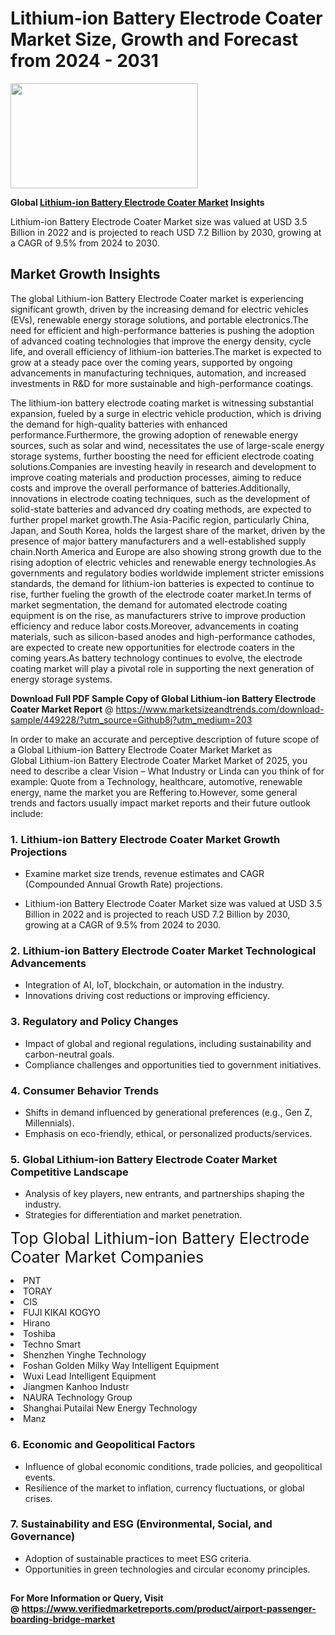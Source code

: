 <H1>Lithium-ion Battery Electrode Coater Market Size, Growth and Forecast from 2024 - 2031</H1><img class="aligncenter size-medium wp-image-584254" src="https://thirdeyenews.in/wp-content/uploads/2024/09/Global-Market-Research-300x168.jpeg" alt="" width="300" height="168" /><p><strong>Global&nbsp;<a href="https://www.marketsizeandtrends.com/download-sample/449228/?utm_source=Github8j?utm_medium=203">Lithium-ion Battery Electrode Coater Market</a> Insights</strong></p><p>Lithium-ion Battery Electrode Coater Market size was valued at USD 3.5 Billion in 2022 and is projected to reach USD 7.2 Billion by 2030, growing at a CAGR of 9.5% from 2024 to 2030.</p><p><h2>Market Growth Insights</h2> The global Lithium-ion Battery Electrode Coater market is experiencing significant growth, driven by the increasing demand for electric vehicles (EVs), renewable energy storage solutions, and portable electronics.The need for efficient and high-performance batteries is pushing the adoption of advanced coating technologies that improve the energy density, cycle life, and overall efficiency of lithium-ion batteries.The market is expected to grow at a steady pace over the coming years, supported by ongoing advancements in manufacturing techniques, automation, and increased investments in R&D for more sustainable and high-performance coatings. <p>The lithium-ion battery electrode coating market is witnessing substantial expansion, fueled by a surge in electric vehicle production, which is driving the demand for high-quality batteries with enhanced performance.Furthermore, the growing adoption of renewable energy sources, such as solar and wind, necessitates the use of large-scale energy storage systems, further boosting the need for efficient electrode coating solutions.Companies are investing heavily in research and development to improve coating materials and production processes, aiming to reduce costs and improve the overall performance of batteries.Additionally, innovations in electrode coating techniques, such as the development of solid-state batteries and advanced dry coating methods, are expected to further propel market growth.The Asia-Pacific region, particularly China, Japan, and South Korea, holds the largest share of the market, driven by the presence of major battery manufacturers and a well-established supply chain.North America and Europe are also showing strong growth due to the rising adoption of electric vehicles and renewable energy technologies.As governments and regulatory bodies worldwide implement stricter emissions standards, the demand for lithium-ion batteries is expected to continue to rise, further fueling the growth of the electrode coater market.In terms of market segmentation, the demand for automated electrode coating equipment is on the rise, as manufacturers strive to improve production efficiency and reduce labor costs.Moreover, advancements in coating materials, such as silicon-based anodes and high-performance cathodes, are expected to create new opportunities for electrode coaters in the coming years.As battery technology continues to evolve, the electrode coating market will play a pivotal role in supporting the next generation of energy storage systems.</p><p><span class=""><strong>Download Full PDF Sample Copy of Global Lithium-ion Battery Electrode Coater Market Report</strong> @ <a href="https://www.marketsizeandtrends.com/download-sample/449228/?utm_source=Github8j?utm_medium=203" target="_blank">https://www.marketsizeandtrends.com/download-sample/449228/?utm_source=Github8j?utm_medium=203</a></span></p><p>In order to make an accurate and perceptive description of future scope of a Global&nbsp;Lithium-ion Battery Electrode Coater Market Market as Global&nbsp;Lithium-ion Battery Electrode Coater Market Market of 2025, you need to describe a clear Vision &ndash; What Industry or Linda can you think of for example: Quote from a Technology, healthcare, automotive, renewable energy, name the market you are Reffering to.However, some general trends and factors usually impact market reports and their future outlook include:</p><h3>1.&nbsp;<strong>Lithium-ion Battery Electrode Coater Market Growth Projections</strong></h3><ul><li>Examine market size trends, revenue estimates and CAGR (Compounded Annual Growth Rate) projections.</li><li><p>Lithium-ion Battery Electrode Coater Market size was valued at USD 3.5 Billion in 2022 and is projected to reach USD 7.2 Billion by 2030, growing at a CAGR of 9.5% from 2024 to 2030.</p></li></ul><h3>2.&nbsp;<strong>Lithium-ion Battery Electrode Coater Market Technological Advancements</strong></h3><ul><li>Integration of AI, IoT, blockchain, or automation in the industry.</li><li>Innovations driving cost reductions or improving efficiency.</li></ul><h3>3.&nbsp;<strong>Regulatory and Policy Changes</strong></h3><ul><li>Impact of global and regional regulations, including sustainability and carbon-neutral goals.</li><li>Compliance challenges and opportunities tied to government initiatives.</li></ul><h3>4.&nbsp;<strong>Consumer Behavior Trends</strong></h3><ul><li>Shifts in demand influenced by generational preferences (e.g., Gen Z, Millennials).</li><li>Emphasis on eco-friendly, ethical, or personalized products/services.</li></ul><h3>5.&nbsp;<strong>Global Lithium-ion Battery Electrode Coater Market Competitive Landscape</strong></h3><ul><li>Analysis of key players, new entrants, and partnerships shaping the industry.</li><li>Strategies for differentiation and market penetration.</li></ul><p data-pm-slice="1 1 []"><span style="color: inherit; font-family: inherit; font-size: 25px;">Top Global Lithium-ion Battery Electrode Coater Market Companies</span></p><div class="" data-test-id=""><p><li>PNT</li><li> TORAY</li><li> CIS</li><li> FUJI KIKAI KOGYO</li><li> Hirano</li><li> Toshiba</li><li> Techno Smart</li><li> Shenzhen Yinghe Technology</li><li> Foshan Golden Milky Way Intelligent Equipment</li><li> Wuxi Lead Intelligent Equipment</li><li> Jiangmen Kanhoo Industr</li><li> NAURA Technology Group</li><li> Shanghai Putailai New Energy Technology</li><li> Manz</li></p></div><h3>6.&nbsp;<strong>Economic and Geopolitical Factors</strong></h3><ul><li>Influence of global economic conditions, trade policies, and geopolitical events.</li><li>Resilience of the market to inflation, currency fluctuations, or global crises.</li></ul><h3>7.&nbsp;<strong>Sustainability and ESG (Environmental, Social, and Governance)</strong></h3><ul><li>Adoption of sustainable practices to meet ESG criteria.</li><li>Opportunities in green technologies and circular economy principles.</li></ul><h2><strong style="font-size: 14px;">For More Information or Query, Visit @&nbsp;</strong><a style="background-color: #ffffff; font-size: 14px;" href="https://www.marketsizeandtrends.com/report/lithium-ion-battery-electrode-coater-market/" target="_blank">https://www.verifiedmarketreports.com/product/airport-passenger-boarding-bridge-market</a></h2>